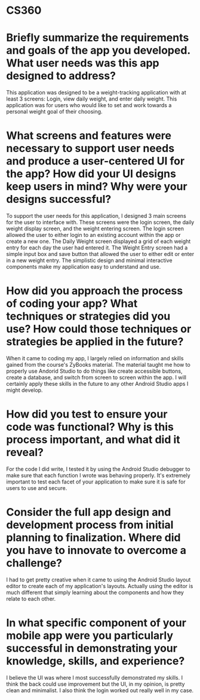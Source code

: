 # CS360
# Briefly summarize the requirements and goals of the app you developed. What user needs was this app designed to address?
This application was designed to be a weight-tracking application with at least 3 screens: Login, view daily weight, and enter daily weight. This application was for users who would like to set and work towards a personal weight goal of their choosing.
# What screens and features were necessary to support user needs and produce a user-centered UI for the app? How did your UI designs keep users in mind? Why were your designs successful?
To support the user needs for this application, I designed 3 main screens for the user to interface with. These screens were the login screen, the daily weight display screen, and the weight entering screen. The login screen allowed the user to either login to an existing account within the app or create a new one. The Daily Weight screen displayed a grid of each weight entry for each day the user had entered it. The Weight Entry screen had a simple input box and save button that allowed the user to either edit or enter in a new weight entry. The simplistic design and minimal interactive components make my application easy to understand and use.
# How did you approach the process of coding your app? What techniques or strategies did you use? How could those techniques or strategies be applied in the future?
When it came to coding my app, I largely relied on information and skills gained from the course's ZyBooks material. The material taught me how to properly use Andorid Studio to do things like create accessible buttons, create a database, and switch from screen to screen within the app. I will certainly apply these skills in the future to any other Android Studio apps I might develop.
# How did you test to ensure your code was functional? Why is this process important, and what did it reveal?
For the code I did write, I tested it by using the Android Studio debugger to make sure that each function I wrote was behaving properly. It's extremely important to test each facet of your application to make sure it is safe for users to use and secure.
# Consider the full app design and development process from initial planning to finalization. Where did you have to innovate to overcome a challenge?
I had to get pretty creative when it came to using the Android Studio layout editor to create each of my application's layouts. Actually using the editor is much different that simply learning about the components and how they relate to each other.
# In what specific component of your mobile app were you particularly successful in demonstrating your knowledge, skills, and experience?
I believe the UI was where I most successfully demonstrated my skills. I think the back could use improvement but the UI, in my opinion, is pretty clean and minimalist. I also think the login worked out really well in my case.
